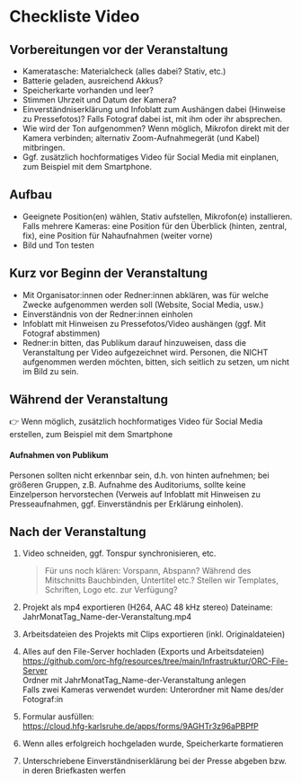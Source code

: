 # Checkliste Video

## Vorbereitungen vor der Veranstaltung

- Kameratasche: Materialcheck (alles dabei? Stativ, etc.)  
- Batterie geladen, ausreichend Akkus?  
- Speicherkarte vorhanden und leer?  
- Stimmen Uhrzeit und Datum der Kamera?  
- Einverständniserklärung und Infoblatt zum Aushängen dabei (Hinweise zu Pressefotos)? Falls Fotograf dabei ist, mit ihm oder ihr absprechen.  
- Wie wird der Ton aufgenommen? Wenn möglich, Mikrofon direkt mit der Kamera verbinden; alternativ Zoom-Aufnahmegerät (und Kabel) mitbringen.  
- Ggf. zusätzlich hochformatiges Video für Social Media mit einplanen, zum Beispiel mit dem Smartphone.

## Aufbau
- Geeignete Position(en) wählen, Stativ aufstellen, Mikrofon(e) installieren. Falls mehrere Kameras: eine Position für den Überblick (hinten, zentral, fix), eine Position für Nahaufnahmen (weiter vorne)  
- Bild und Ton testen

## Kurz vor Beginn der Veranstaltung
- Mit Organisator:innen oder Redner:innen abklären, was für welche Zwecke aufgenommen werden soll (Website, Social Media, usw.)  
- Einverständnis von der Redner:innen einholen  
- Infoblatt mit Hinweisen zu Pressefotos/Video aushängen (ggf. Mit Fotograf abstimmen)  
- Redner:in bitten, das Publikum darauf hinzuweisen, dass die Veranstaltung per Video aufgezeichnet wird. Personen, die NICHT aufgenommen werden möchten, bitten, sich seitlich zu setzen, um nicht im Bild zu sein.

## Während der Veranstaltung

:point_right: Wenn möglich, zusätzlich hochformatiges Video für Social Media erstellen, zum Beispiel mit dem Smartphone

#### Aufnahmen von Publikum
Personen sollten nicht erkennbar sein, d.h. von hinten aufnehmen; bei größeren Gruppen, z.B. Aufnahme des Auditoriums, sollte keine Einzelperson hervorstechen (Verweis auf Infoblatt mit Hinweisen zu Presseaufnahmen, ggf. Einverständnis per Erklärung einholen).

## Nach der Veranstaltung

1. Video schneiden, ggf. Tonspur synchronisieren, etc.
   > Für uns noch klären: Vorspann, Abspann? Während des Mitschnitts Bauchbinden, Untertitel etc.? Stellen wir Templates, Schriften, Logo etc. zur Verfügung?

2. Projekt als mp4 exportieren (H264, AAC 48 kHz stereo) 
Dateiname: JahrMonatTag_Name-der-Veranstaltung.mp4
3. Arbeitsdateien des Projekts mit Clips exportieren (inkl. Originaldateien)
4. Alles auf den File-Server hochladen (Exports und Arbeitsdateien)  
https://github.com/orc-hfg/resources/tree/main/Infrastruktur/ORC-File-Server  
Ordner mit JahrMonatTag_Name-der-Veranstaltung anlegen  
Falls zwei Kameras verwendet wurden: Unterordner mit Name des/der Fotograf:in
5. Formular ausfüllen:  
https://cloud.hfg-karlsruhe.de/apps/forms/9AGHTr3z96aPBPfP
6. Wenn alles erfolgreich hochgeladen wurde, Speicherkarte formatieren  
7. Unterschriebene Einverständniserklärung bei der Presse abgeben bzw. in deren Briefkasten werfen

